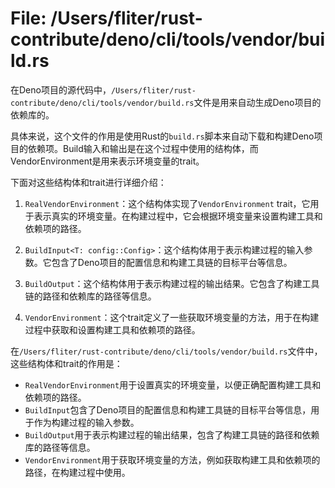 # File: /Users/fliter/rust-contribute/deno/cli/tools/vendor/build.rs

在Deno项目的源代码中，`/Users/fliter/rust-contribute/deno/cli/tools/vendor/build.rs`文件是用来自动生成Deno项目的依赖库的。

具体来说，这个文件的作用是使用Rust的`build.rs`脚本来自动下载和构建Deno项目的依赖项。Build输入和输出是在这个过程中使用的结构体，而VendorEnvironment是用来表示环境变量的trait。

下面对这些结构体和trait进行详细介绍：

1. `RealVendorEnvironment`：这个结构体实现了`VendorEnvironment` trait，它用于表示真实的环境变量。在构建过程中，它会根据环境变量来设置构建工具和依赖项的路径。

2. `BuildInput<T: config::Config>`：这个结构体用于表示构建过程的输入参数。它包含了Deno项目的配置信息和构建工具链的目标平台等信息。

3. `BuildOutput`：这个结构体用于表示构建过程的输出结果。它包含了构建工具链的路径和依赖库的路径等信息。

4. `VendorEnvironment`：这个trait定义了一些获取环境变量的方法，用于在构建过程中获取和设置构建工具和依赖项的路径。

在`/Users/fliter/rust-contribute/deno/cli/tools/vendor/build.rs`文件中，这些结构体和trait的作用是：

- `RealVendorEnvironment`用于设置真实的环境变量，以便正确配置构建工具和依赖项的路径。
- `BuildInput`包含了Deno项目的配置信息和构建工具链的目标平台等信息，用于作为构建过程的输入参数。
- `BuildOutput`用于表示构建过程的输出结果，包含了构建工具链的路径和依赖库的路径等信息。
- `VendorEnvironment`用于获取环境变量的方法，例如获取构建工具和依赖项的路径，在构建过程中使用。

